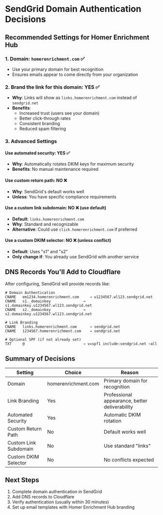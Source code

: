 # SendGrid Domain Authentication Decisions

## Recommended Settings for Homer Enrichment Hub

### 1. **Domain**: `homerenrichment.com` ✅
- Use your primary domain for best recognition
- Ensures emails appear to come directly from your organization

### 2. **Brand the link for this domain**: **YES** ✅
- **Why**: Links will show as `links.homerenrichment.com` instead of `sendgrid.net`
- **Benefits**: 
  - Increased trust (users see your domain)
  - Better click-through rates
  - Consistent branding
  - Reduced spam filtering

### 3. **Advanced Settings**

#### **Use automated security**: **YES** ✅
- **Why**: Automatically rotates DKIM keys for maximum security
- **Benefits**: No manual maintenance required

#### **Use custom return path**: **NO** ❌
- **Why**: SendGrid's default works well
- **Unless**: You have specific compliance requirements

#### **Use a custom link subdomain**: **NO** ❌ (use default)
- **Default**: `links.homerenrichment.com`
- **Why**: Standard and recognizable
- **Alternative**: Could use `click.homerenrichment.com` if preferred

#### **Use a custom DKIM selector**: **NO** ❌ (unless conflict)
- **Default**: Uses "s1" and "s2"
- **Only change if**: You already use SendGrid with another service

## DNS Records You'll Add to Cloudflare

After configuring, SendGrid will provide records like:

```
# Domain Authentication
CNAME   em1234.homerenrichment.com     → u1234567.wl123.sendgrid.net
CNAME   s1._domainkey               → s1.domainkey.u1234567.wl123.sendgrid.net
CNAME   s2._domainkey               → s2.domainkey.u1234567.wl123.sendgrid.net

# Link Branding
CNAME   links.homerenrichment.com      → sendgrid.net
CNAME   1234567.homerenrichment.com    → sendgrid.net

# Optional SPF (if not already set)
TXT     @                           → v=spf1 include:sendgrid.net ~all
```

## Summary of Decisions

| Setting | Choice | Reason |
|---------|--------|---------|
| Domain | homerenrichment.com | Primary domain for recognition |
| Link Branding | Yes | Professional appearance, better deliverability |
| Automated Security | Yes | Automatic DKIM rotation |
| Custom Return Path | No | Default works well |
| Custom Link Subdomain | No | Use standard "links" |
| Custom DKIM Selector | No | No conflicts expected |

## Next Steps

1. Complete domain authentication in SendGrid
2. Add DNS records to Cloudflare
3. Verify authentication (usually within 30 minutes)
4. Set up email templates with Homer Enrichment Hub branding